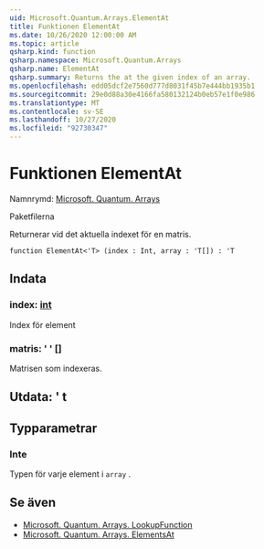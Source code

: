 ```yaml
---
uid: Microsoft.Quantum.Arrays.ElementAt
title: Funktionen ElementAt
ms.date: 10/26/2020 12:00:00 AM
ms.topic: article
qsharp.kind: function
qsharp.namespace: Microsoft.Quantum.Arrays
qsharp.name: ElementAt
qsharp.summary: Returns the at the given index of an array.
ms.openlocfilehash: edd05dcf2e7560d777d8031f45b7e444bb1935b1
ms.sourcegitcommit: 29e0d88a30e4166fa580132124b0eb57e1f0e986
ms.translationtype: MT
ms.contentlocale: sv-SE
ms.lasthandoff: 10/27/2020
ms.locfileid: "92730347"
---
```

# <a name="elementat-function"></a>Funktionen ElementAt

Namnrymd: [Microsoft. Quantum. Arrays](xref:Microsoft.Quantum.Arrays)

Paketfilerna [](https://nuget.org/packages/)


Returnerar vid det aktuella indexet för en matris.

```qsharp
function ElementAt<'T> (index : Int, array : 'T[]) : 'T
```


## <a name="input"></a>Indata

### <a name="index--int"></a>index: [int](xref:microsoft.quantum.lang-ref.int)

Index för element


### <a name="array--t"></a>matris: ' ' []

Matrisen som indexeras.



## <a name="output--t"></a>Utdata: ' t



## <a name="type-parameters"></a>Typparametrar

### <a name="t"></a>Inte

Typen för varje element i `array` .

## <a name="see-also"></a>Se även

- [Microsoft. Quantum. Arrays. LookupFunction](xref:Microsoft.Quantum.Arrays.LookupFunction)
- [Microsoft. Quantum. Arrays. ElementsAt](xref:Microsoft.Quantum.Arrays.ElementsAt)